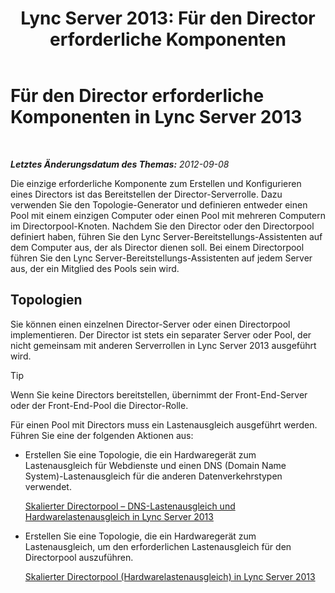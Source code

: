 ﻿---
title: 'Lync Server 2013: Für den Director erforderliche Komponenten'
TOCTitle: Für den Director erforderliche Komponenten
ms:assetid: 15c7c8d4-b93f-4386-b2d1-d76dab8f801e
ms:mtpsurl: https://technet.microsoft.com/de-de/library/Gg398228(v=OCS.15)
ms:contentKeyID: 49293283
ms.date: 05/19/2016
mtps_version: v=OCS.15
ms.translationtype: HT
---

# Für den Director erforderliche Komponenten in Lync Server 2013

 

_**Letztes Änderungsdatum des Themas:** 2012-09-08_

Die einzige erforderliche Komponente zum Erstellen und Konfigurieren eines Directors ist das Bereitstellen der Director-Serverrolle. Dazu verwenden Sie den Topologie-Generator und definieren entweder einen Pool mit einem einzigen Computer oder einen Pool mit mehreren Computern im Directorpool-Knoten. Nachdem Sie den Director oder den Directorpool definiert haben, führen Sie den Lync Server-Bereitstellungs-Assistenten auf dem Computer aus, der als Director dienen soll. Bei einem Directorpool führen Sie den Lync Server-Bereitstellungs-Assistenten auf jedem Server aus, der ein Mitglied des Pools sein wird.

## Topologien

Sie können einen einzelnen Director-Server oder einen Directorpool implementieren. Der Director ist stets ein separater Server oder Pool, der nicht gemeinsam mit anderen Serverrollen in Lync Server 2013 ausgeführt wird.


> [!TIP]
> Wenn Sie keine Directors bereitstellen, übernimmt der Front-End-Server oder der Front-End-Pool die Director-Rolle.



Für einen Pool mit Directors muss ein Lastenausgleich ausgeführt werden. Führen Sie eine der folgenden Aktionen aus:

  - Erstellen Sie eine Topologie, die ein Hardwaregerät zum Lastenausgleich für Webdienste und einen DNS (Domain Name System)-Lastenausgleich für die anderen Datenverkehrstypen verwendet.
    
    [Skalierter Directorpool – DNS-Lastenausgleich und Hardwarelastenausgleich in Lync Server 2013](lync-server-2013-scaled-director-pool-dns-load-balancing-and-hardware-load-balancer.md)

  - Erstellen Sie eine Topologie, die ein Hardwaregerät zum Lastenausgleich, um den erforderlichen Lastenausgleich für den Directorpool auszuführen.
    
    [Skalierter Directorpool (Hardwarelastenausgleich) in Lync Server 2013](lync-server-2013-scaled-director-pool-hardware-load-balancer.md)

